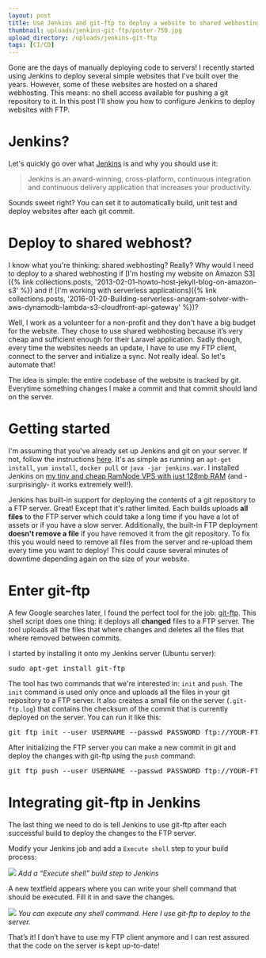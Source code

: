 ```yaml
---
layout: post
title: Use Jenkins and git-ftp to deploy a website to shared webhosting
thumbnail: uploads/jenkins-git-ftp/poster-750.jpg
upload_directory: /uploads/jenkins-git-ftp
tags: [CI/CD]
---
```


Gone are the days of manually deploying code to servers! I recently started using Jenkins to deploy several simple websites that I've built over the years. However, some of these websites are hosted on a shared webhosting. This means: no shell access available for pushing a git repository to it. In this post I'll show you how to configure Jenkins to deploy websites with FTP.

<!--more-->

# Jenkins?
Let's quickly go over what [Jenkins](https://jenkins-ci.org) is and why you should use it:

> Jenkins is an award-winning, cross-platform, continuous integration and continuous delivery application that increases your productivity. 

Sounds sweet right? You can set it to automatically build, unit test and deploy websites after each git commit.

# Deploy to shared webhost?
I know what you're thinking: shared webhosting? Really? Why would I need to deploy to a shared webhosting if [I'm hosting my website on Amazon S3]({% link collections.posts, '2013-02-01-howto-host-jekyll-blog-on-amazon-s3' %}) and if [I'm working with serverless applications]({% link collections.posts, '2016-01-20-Building-serverless-anagram-solver-with-aws-dynamodb-lambda-s3-cloudfront-api-gateway' %})?

Well, I work as a volunteer for a non-profit and they don't have a big budget for the website. They chose to use shared webhosting because it’s very cheap and sufficient enough for their Laravel application. Sadly though, every time the websites needs an update, I have to use my FTP client, connect to the server and initialize a sync. Not really ideal. So let's automate that!

The idea is simple: the entire codebase of the website is tracked by git. Everytime something changes I make a commit and that commit should land on the server.

# Getting started
I'm assuming that you've already set up Jenkins and git on your server. If not, follow the instructions [here](https://wiki.jenkins-ci.org/display/JENKINS/Installing+Jenkins). It's as simple as running an ``apt-get install``, ``yum install``, ``docker pull`` or ``java -jar jenkins.war``. I installed Jenkins on [my tiny and cheap RamNode VPS with just 128mb RAM](https://clientarea.ramnode.com/aff.php?aff=1321) (and -surprisingly- it works extremely well!). 

Jenkins has built-in support for deploying the contents of a git repository to a FTP server. Great! Except that it's rather limited. Each builds uploads **all files** to the FTP server which could take a long time if you have a lot of assets or if you have a slow server. Additionally, the built-in FTP deployment **doesn't remove a file** if you have removed it from the git repository. To fix this you would need to remove all files from the server and re-upload them every time you want to deploy! This could cause several minutes of downtime depending again on the size of your website.

# Enter git-ftp
A few Google searches later, I found the perfect tool for the job: [git-ftp](http://git-ftp.github.io/git-ftp/). This shell script does one thing: it deploys all **changed** files to a FTP server. The tool uploads all the files that where changes and deletes all the files that where removed between commits.

I started by installing it onto my Jenkins server (Ubuntu server):

<pre>sudo apt-get install git-ftp</pre>

The tool has two commands that we're interested in: ``init`` and ``push``. The ``init`` command is used only once and uploads all the files in your git repository to a FTP server. It also creates a small file on the server (``.git-ftp.log``) that contains the checksum of the commit that is currently deployed on the server. You can run it like this:

<pre>
git ftp init --user USERNAME --passwd PASSWORD ftp://YOUR-FTP-SERVER-ADDRESS/path/to/website/
</pre>

After initializing the FTP server you can make a new commit in git and deploy the changes with git-ftp using the ``push`` command:

<pre>
git ftp push --user USERNAME --passwd PASSWORD ftp://YOUR-FTP-SERVER-ADDRESS/path/to/website/
</pre>

# Integrating git-ftp in Jenkins
The last thing we need to do is tell Jenkins to use git-ftp after each successful build to deploy the changes to the FTP server.

Modify your Jenkins job and add a ``Execute shell`` step to your build process:

![](/uploads/jenkins-git-ftp/execute-shell.png)
*Add a “Execute shell” build step to Jenkins*

A new textfield appears where you can write your shell command that should be executed. Fill it in and save the changes.

![](/uploads/jenkins-git-ftp/shell-command.png)
*You can execute any shell command. Here I use git-ftp to deploy to the server.*

That’s it! I don’t have to use my FTP client anymore and I can rest assured that the code on the server is kept up-to-date!
